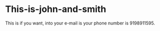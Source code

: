 This-is-john-and-smith
======================

This is if you want, into your e-mail is your phone number is 9198911595.
